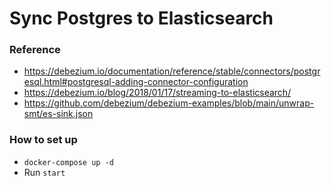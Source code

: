 # Sync Postgres to  Elasticsearch

### Reference
- https://debezium.io/documentation/reference/stable/connectors/postgresql.html#postgresql-adding-connector-configuration
- https://debezium.io/blog/2018/01/17/streaming-to-elasticsearch/
- https://github.com/debezium/debezium-examples/blob/main/unwrap-smt/es-sink.json

### How to set up
- `docker-compose up -d`
- Run `start `